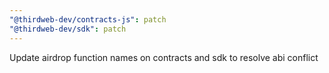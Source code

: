 ```yaml
---
"@thirdweb-dev/contracts-js": patch
"@thirdweb-dev/sdk": patch
---
```


Update airdrop function names on contracts and sdk to resolve abi conflict
